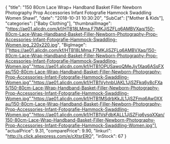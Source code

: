 {
	"title": "150 80cm Lace Wrap+ Handband Basket Filler Newborn Photography Prop Accessories Infant Fotografie Hammock Swaddling Women Shawl",
	"date": "2018-10-31 10:30:20",
	"SubCat": ["Mother & Kids"],
	"categories": ["Baby Clothing"],
	"thumbnailImage": "https://ae01.alicdn.com/kf/HTB18LMma.F7MKJjSZFLq6AMBVXaq/150-80cm-Lace-Wrap-Handband-Basket-Filler-Newborn-Photography-Prop-Accessories-Infant-Fotografie-Hammock-Swaddling-Women.jpg_220x220.jpg",
	"BigImage": ["https://ae01.alicdn.com/kf/HTB18LMma.F7MKJjSZFLq6AMBVXaq/150-80cm-Lace-Wrap-Handband-Basket-Filler-Newborn-Photography-Prop-Accessories-Infant-Fotografie-Hammock-Swaddling-Women.jpg","https://ae01.alicdn.com/kf/HTB1OPUSawoQMeJjy1Xaq6ASsFXas/150-80cm-Lace-Wrap-Handband-Basket-Filler-Newborn-Photography-Prop-Accessories-Infant-Fotografie-Hammock-Swaddling-Women.jpg","https://ae01.alicdn.com/kf/HTB1VyhnbUAKL1JjSZFkq6y8cFXa5/150-80cm-Lace-Wrap-Handband-Basket-Filler-Newborn-Photography-Prop-Accessories-Infant-Fotografie-Hammock-Swaddling-Women.jpg","https://ae01.alicdn.com/kf/HTB1MSdrbKkJL1JjSZFmq6Aw0XXau/150-80cm-Lace-Wrap-Handband-Basket-Filler-Newborn-Photography-Prop-Accessories-Infant-Fotografie-Hammock-Swaddling-Women.jpg","https://ae01.alicdn.com/kf/HTB1VsFdbKALL1JjSZFjq6ysqXXan/150-80cm-Lace-Wrap-Handband-Basket-Filler-Newborn-Photography-Prop-Accessories-Infant-Fotografie-Hammock-Swaddling-Women.jpg"],
	"actualPrice": 9.31,
	"comparePrice": 9.90,
	"linkurl": "http://s.click.aliexpress.com/e/cXtsrERO",
	"inStock": 67
}
